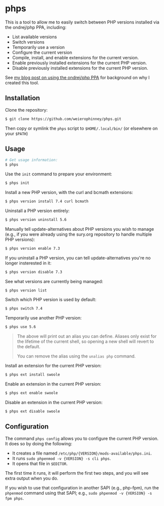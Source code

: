 # phps

This is a tool to allow me to easily switch between PHP versions installed via
the ondrej/php PPA, including:

- List available versions
- Switch versions
- Temporarily use a version
- Configure the current version
- Compile, install, and enable extensions for the current version.
- Enable previously installed extensions for the current PHP version.
- Disable previously installed extensions for the current PHP version.

See [my blog post on using the ondrej/php PPA](https://mwop.net/blog/2019-04-30-ondrej-multiversion-php.html)
for background on why I created this tool.

## Installation

Clone the repository:

```bash
$ git clone https://github.com/weierophinney/phps.git
```

Then copy or symlink the `phps` script to `$HOME/.local/bin/` (or elsewhere on your `$PATH`)

## Usage

```bash
# Get usage information:
$ phps
```

Use the `init` command to prepare your environment:

```bash
$ phps init
```

Install a new PHP version, with the curl and bcmath extensions:

```bash
$ phps version install 7.4 curl bcmath
```

Uninstall a PHP version entirely:

```bash
$ phps version uninstall 5.6
```

Manually tell update-alternatives about PHP versions you wish to manage (e.g.,
if you were already using the sury.org repository to handle multiple PHP
versions):

```bash
$ phps version enable 7.3
```

If you uninstall a PHP version, you can tell update-alternatives you're no
longer insterested in it:

```bash
$ phps version disable 7.3
```

See what versions are currently being managed:

```bash
$ phps version list
```

Switch which PHP version is used by default:

```bash
$ phps switch 7.4
```

Temporarily use another PHP version:

```bash
$ phps use 5.6
```

> The above will print out an alias you can define. Aliases only exist for the
> lifetime of the current shell, so opening a new shell will revert to the
> default.
>
> You can remove the alias using the `unalias php` command.

Install an extension for the current PHP version:

```bash
$ phps ext install swoole
```

Enable an extension in the current PHP version:

```bash
$ phps ext enable swoole
```

Disable an extension in the current PHP version:

```bash
$ phps ext disable swoole
```

## Configuration

The command `phps config` allows you to configure the current PHP version. It
does so by doing the following:

- It creates a file named `/etc/php/{VERSION}/mods-available/phps.ini`.
- It runs `sudo phpenmod -v {VERSION} -s cli phps`.
- It opens that file in `$EDITOR`.

The first time it runs, it will perform the first two steps, and you will see
extra output when you do.

If you wish to use that configuration in another SAPI (e.g., php-fpm), run the
`phpenmod` command using that SAPI; e.g., `sudo phpenmod -v {VERSION} -s fpm
phps`.
